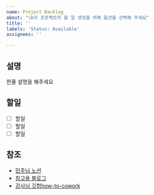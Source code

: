 ```yaml
---
name: Project Backlog
about: "\b이 프로젝트의 할 일 생성을 위해 옵션을 선택해 주세요"
title: ''
labels: 'Status: Available'
assignees: ''

---
```


## 설명

한줄 설명을 해주세요

## 할일
- [ ] 할일
- [ ] 할일
- [ ] 할일

## 참조
- [민주님 노션](https://www.notion.so/gg-597087f89ede4598a2870a3f8f2bc57d?pvs=4)
- [참고용 블로그](https://velog.io/@won11/Git-GitHub-Team-Work-%ED%98%91%EC%97%85%ED%95%98%EA%B8%B0)
- [강사님 깃헙how-to-cowork](https://github.com/team-jungkkoekma/team-fizzbuzz/wiki/How-to-cowork)
